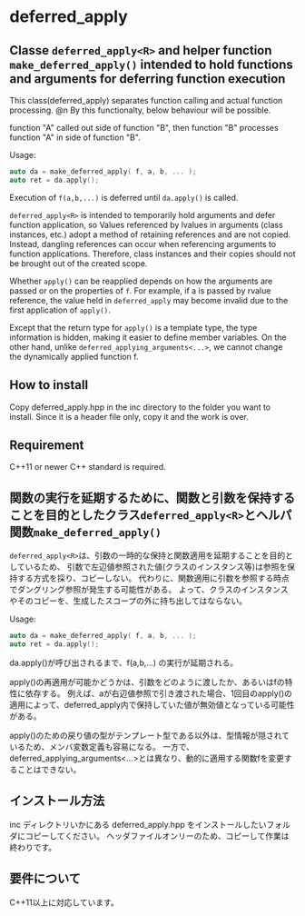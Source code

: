 # deferred_apply
## Classe `deferred_apply<R>` and helper function `make_deferred_apply()` intended to hold functions and arguments for deferring function execution

This class(deferred_apply) separates function calling and actual function processing. @n 
By this functionalty, below behaviour will be possible.

function "A" called out side of function "B", then function "B" processes function "A" in side of function "B".

Usage:
```cpp
auto da = make_deferred_apply( f, a, b, ... );
auto ret = da.apply();
```

Execution of `f(a,b,...)` is deferred until `da.apply()` is called.

`deferred_apply<R>` is intended to temporarily hold arguments and defer function application, so
Values referenced by lvalues in arguments (class instances, etc.) adopt a method of retaining references and are not copied.
Instead, dangling references can occur when referencing arguments to function applications.
Therefore, class instances and their copies should not be brought out of the created scope.

Whether `apply()` can be reapplied depends on how the arguments are passed or on the properties of `f`.
For example, if a is passed by rvalue reference, the value held in `deferred_apply` may become invalid due to the first application of `apply()`.

Except that the return type for `apply()` is a template type, the type information is hidden, making it easier to define member variables.
On the other hand, unlike `deferred_applying_arguments<...>`, we cannot change the dynamically applied function f.

## How to install

Copy deferred_apply.hpp in the inc directory to the folder you want to install.
Since it is a header file only, copy it and the work is over.

## Requirement
C++11 or newer C++ standard is required.

## 関数の実行を延期するために、関数と引数を保持することを目的としたクラス`deferred_apply<R>`とヘルパ関数`make_deferred_apply()`

`deferred_apply<R>`は、引数の一時的な保持と関数適用を延期することを目的としているため、
引数で左辺値参照された値(クラスのインスタンス等)は参照を保持する方式を採り、コピーしない。
代わりに、関数適用に引数を参照する時点でダングリング参照が発生する可能性がある。
よって、クラスのインスタンスやそのコピーを、生成したスコープの外に持ち出してはならない。

Usage:
```cpp
auto da = make_deferred_apply( f, a, b, ... );
auto ret = da.apply();
```

da.apply()が呼び出されるまで、f(a,b,...) の実行が延期される。

apply()の再適用が可能かどうかは、引数をどのように渡したか、あるいはfの特性に依存する。
例えば、aが右辺値参照で引き渡された場合、1回目のapply()の適用によって、deferred_apply内で保持していた値が無効値となっている可能性がある。

apply()のための戻り値の型がテンプレート型である以外は、型情報が隠されているため、メンバ変数定義も容易になる。
一方で、deferred_applying_arguments<...>とは異なり、動的に適用する関数fを変更することはできない。

## インストール方法

inc ディレクトリいかにある deferred_apply.hpp をインストールしたいフォルダにコピーしてください。
ヘッダファイルオンリーのため、コピーして作業は終わりです。

## 要件について

C++11以上に対応しています。
